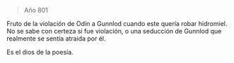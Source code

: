 > Año 801

Fruto de la violación de Odín a Gunnlod cuando este quería robar hidromiel. No se sabe con certeza si fue violación, o una seducción de Gunnlod que realmente se sentía atraida por él.

Es el dios de la poesía.